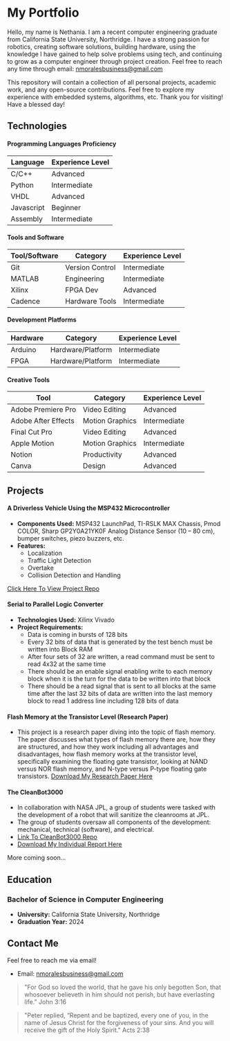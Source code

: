 # My Portfolio

Hello, my name is Nethania. I am a recent computer engineering graduate from California State University, Northridge. I have a strong passion for robotics, creating software solutions, building hardware, using the knowledge I have gained to help solve problems using tech, and continuing to grow as a computer engineer through project creation. Feel free to reach any time through email: nmoralesbusiness@gmail.com

This repository will contain a collection of all personal projects, academic work, and any open-source contributions. Feel free to explore my experience with embedded systems, algorithms, etc. Thank you for visiting! Have a blessed day!

## Technologies
#### Programming Languages Proficiency

| Language       | Experience Level  |
|----------------|-------------------|
| C/C++          | Advanced          |
| Python         | Intermediate      |
| VHDL           | Advanced          |
| Javascript     | Beginner          |
| Assembly       | Intermediate      |

#### Tools and Software
| Tool/Software       | Category         | Experience Level  |
|---------------------|------------------|-------------------|
| Git                 | Version Control  | Intermediate      |
| MATLAB              | Engineering      | Intermediate      |
| Xilinx              | FPGA Dev         | Advanced          |
| Cadence             | Hardware Tools   | Intermediate      |

#### Development Platforms
| Hardware            | Category         | Experience Level  |
|---------------------|------------------|-------------------|
| Arduino             | Hardware/Platform| Intermediate      |
| FPGA                | Hardware/Platform| Intermediate      |

#### Creative Tools
| Tool                | Category         | Experience Level  |
|---------------------|------------------|-------------------|
| Adobe Premiere Pro  | Video Editing    | Advanced          |
| Adobe After Effects | Motion Graphics  | Intermediate      |
| Final Cut Pro       | Video Editing    | Advanced          |
| Apple Motion        | Motion Graphics  | Intermediate      |
| Notion              | Productivity     | Advanced          |
| Canva               | Design           | Advanced          |


## Projects
#### A Driverless Vehicle Using the MSP432 Microcontroller
- **Components Used:** MSP432 LaunchPad, TI-RSLK MAX Chassis, Pmod COLOR, Sharp GP2Y0A21YK0F Analog Distance Sensor (10 – 80 cm), bumper switches, piezo buzzers, etc.
- **Features:**
  - Localization
  - Traffic Light Detection
  - Overtake
  - Collision Detection and Handling
  
[Click Here To View Project Repo](https://github.com/nethaniam/Projects/tree/main/ECE595RL_Final_Project)

#### Serial to Parallel Logic Converter
- **Technologies Used:** Xilinx Vivado
- **Project Requirements:**
  - Data is coming in bursts of 128 bits
  - Every 32 bits of data that is generated by the test bench must be written
into Block RAM
  - After four sets of 32 are written, a read command must be sent to read
4x32 at the same time
  - There should be an enable signal enabling write to each memory block
when it is the turn for the data to be written into that block
  - There should be a read signal that is sent to all blocks at the same time
after the last 32 bits of data are written into the last memory block to read
1 address line including 128 bits of data

#### Flash Memory at the Transistor Level (Research Paper)
- This project is a research paper diving into the topic of flash memory. The paper discusses what types of flash memory there are, how they are structured, and how they work including all advantages and disadvantages, how flash memory works at the transistor level, specifically examining the floating gate transistor, looking at NAND versus NOR flash memory, and N-type versus P-type floating gate transistors.
  [Download My Research Paper Here](https://github.com/nethaniam/Projects/blob/main/Research/Flash%20Memory%20at%20the%20Transistor%20Level.html)

#### The CleanBot3000
- In collaboration with NASA JPL, a group of students were tasked with the
development of a robot that will sanitize the cleanrooms at JPL.
- The group of students oversaw all components of the development: mechanical,
technical (software), and electrical.
- [Link To CleanBot3000 Repo](https://github.com/cleanbot3000)
- [Download My Individual Report Here](https://github.com/nethaniam/Projects/blob/main/Research/S24_Cleanbot_3000_Individual_Report.pdf)

More coming soon...

## Education
### Bachelor of Science in Computer Engineering
- **University:** California State University, Northridge
- **Graduation Year:** 2024

## Contact Me
Feel free to reach me via email!
- Email: nmoralesbusiness@gmail.com

> "For God so loved the world, that he gave his only begotten Son, that whosoever believeth in him should not perish, but have everlasting life." John 3:16

>"Peter replied, “Repent and be baptized, every one of you, in the name of Jesus Christ for the forgiveness of your sins. And you will receive the gift of the Holy Spirit." Acts 2:38
